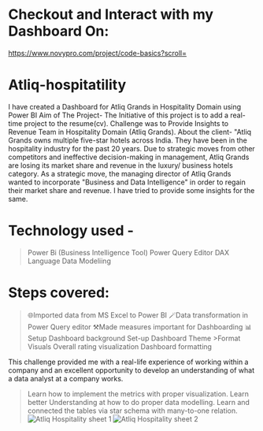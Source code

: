 # Checkout and Interact with my Dashboard On:
https://www.novypro.com/project/code-basics?scroll=

# Atliq-hospitatility

I have created a Dashboard for Atliq Grands in Hospitality Domain using Power BI Aim of The Project- The Initiative of this project is to add a real-time project to the resume(cv). Challenge was to Provide Insights to Revenue Team in Hospitality Domain (Atliq Grands). About the client- "Atliq Grands owns multiple five-star hotels across India. They have been in the hospitality industry for the past 20 years. Due to strategic moves from other competitors and ineffective decision-making in management, Atliq Grands are losing its market share and revenue in the luxury/ business hotels category.
As a strategic move, the managing director of Atliq Grands wanted to incorporate "Business and Data Intelligence" in order to regain their market share and revenue.
I have tried to provide some insights for the same.

# Technology used -
>Power Bi (Business Intelligence Tool)
>Power Query Editor
>DAX Language
>Data Modeliing

# Steps covered:
>🌐Imported data from MS Excel to Power BI
>🪄Data transformation in Power Query editor
>⚒️Made measures important for Dashboarding
>📊Setup Dashboard background
>Set-up Dashboard Theme >Format Visuals
>Overall rating visualization
>Dashboard formatting

This challenge provided me with a real-life experience of working within a company and an excellent opportunity to develop an understanding of what a data analyst at a company works.
>Learn how to implement the metrics with proper visualization.
>Learn better Understanding at how to do proper data modelling. 
>Learn and connected the tables via star schema with many-to-one relation.
![Atliq Hospitality sheet 1](https://user-images.githubusercontent.com/113992933/222410631-49dc4ef7-c3a5-4cf3-b253-9046352c418b.png)
![Atliq Hospitality sheet 2](https://user-images.githubusercontent.com/113992933/222410658-88c78c63-b2e4-4e53-a0c9-7809d087a00b.png)


